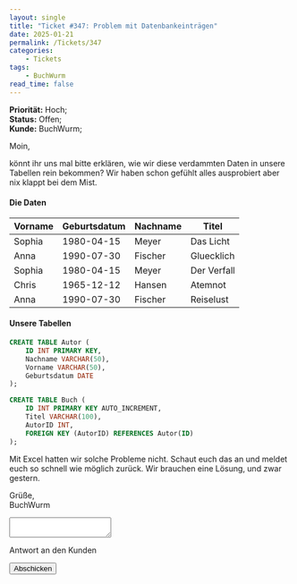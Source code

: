 ```yaml
---
layout: single
title: "Ticket #347: Problem mit Datenbankeinträgen"
date: 2025-01-21
permalink: /Tickets/347
categories: 
    - Tickets
tags:
    - BuchWurm
read_time: false
---
```


**Priorität:** Hoch;  
**Status:** Offen;  
**Kunde:** BuchWurm;

Moin, 

könnt ihr uns mal bitte erklären, wie wir diese verdammten Daten in unsere Tabellen rein bekommen? Wir haben schon gefühlt alles ausprobiert aber nix klappt bei dem Mist. 
#### Die Daten

| Vorname | Geburtsdatum | Nachname | Titel         |
|---------|--------------|----------|---------------|
| Sophia  | 1980-04-15   | Meyer    | Das Licht     |
| Anna    | 1990-07-30   | Fischer  | Gluecklich    |
| Sophia  | 1980-04-15   | Meyer    | Der Verfall   |
| Chris   | 1965-12-12   | Hansen   | Atemnot       |
| Anna    | 1990-07-30   | Fischer  | Reiselust     |

#### Unsere Tabellen

```sql
CREATE TABLE Autor (
    ID INT PRIMARY KEY,
    Nachname VARCHAR(50),
    Vorname VARCHAR(50),
    Geburtsdatum DATE
);

CREATE TABLE Buch (
    ID INT PRIMARY KEY AUTO_INCREMENT,
    Titel VARCHAR(100),
    AutorID INT,
    FOREIGN KEY (AutorID) REFERENCES Autor(ID)
);
```

Mit Excel hatten wir solche Probleme nicht.
Schaut euch das an und meldet euch so schnell wie möglich zurück. Wir brauchen eine Lösung, und zwar gestern.

Grüße,  
BuchWurm

<!-- Platzhalter für die Info-Box -->
<div id="response-box" class="notice" style="display: none;">
  <h3>ByteConnect GmbH:</h3>
  <p id="response-message"></p>
</div>


<form
  action=""
  class="fs-form"
  method="POST"
  onsubmit="handleFormSubmit(event)"
>
  <div class="fs-field">
    <label class="fs-label" for="message"></label>
    <textarea
      class="fs-textarea"
      id="message"
      name="message"
      required
    ></textarea>
    <p class="fs-description">Antwort an den Kunden</p>
  </div>
  <div class="fs-button-group">
    <button class="btn btn-primary" type="submit">Abschicken</button>
  </div>
</form>

<script>
  function handleFormSubmit(event) {
    event.preventDefault(); // Verhindert den Standard-Submit
    const formData = new FormData(event.target);
    const message = formData.get("message");

    // Fügt die Antwort in die Info-Box ein
    const responseBox = document.getElementById("response-box");
    const responseMessage = document.getElementById("response-message");
    responseMessage.textContent = message;

    // Zeigt die Info-Box an
    responseBox.style.display = "block";

    // Optional: Formular zurücksetzen
    event.target.reset();
  }
</script>